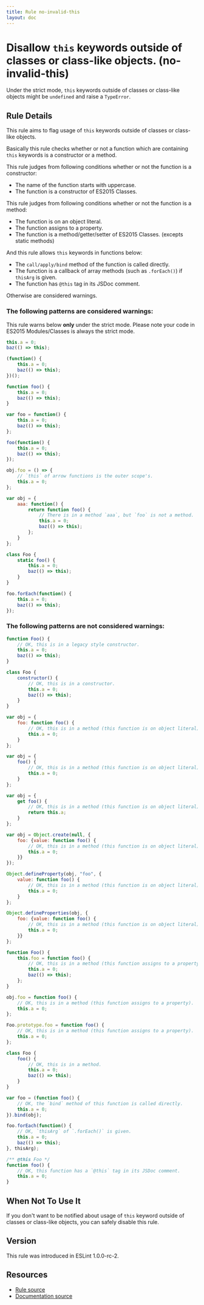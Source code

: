 ```yaml
---
title: Rule no-invalid-this
layout: doc
---
```

<!-- Note: No pull requests accepted for this file. See README.md in the root directory for details. -->
# Disallow `this` keywords outside of classes or class-like objects. (no-invalid-this)

Under the strict mode, `this` keywords outside of classes or class-like objects might be `undefined` and raise a `TypeError`.

## Rule Details

This rule aims to flag usage of `this` keywords outside of classes or class-like objects.

Basically this rule checks whether or not a function which are containing `this` keywords is a constructor or a method.

This rule judges from following conditions whether or not the function is a constructor:

* The name of the function starts with uppercase.
* The function is a constructor of ES2015 Classes.

This rule judges from following conditions whether or not the function is a method:

* The function is on an object literal.
* The function assigns to a property.
* The function is a method/getter/setter of ES2015 Classes. (excepts static methods)

And this rule allows `this` keywords in functions below:

* The `call/apply/bind` method of the function is called directly.
* The function is a callback of array methods (such as `.forEach()`) if `thisArg` is given.
* The function has `@this` tag in its JSDoc comment.

Otherwise are considered warnings.

### The following patterns are considered warnings:

This rule warns below **only** under the strict mode.
Please note your code in ES2015 Modules/Classes is always the strict mode.

```js
this.a = 0;
baz(() => this);
```

```js
(function() {
    this.a = 0;
    baz(() => this);
})();
```

```js
function foo() {
    this.a = 0;
    baz(() => this);
}
```

```js
var foo = function() {
    this.a = 0;
    baz(() => this);
};
```

```js
foo(function() {
    this.a = 0;
    baz(() => this);
});
```

```js
obj.foo = () => {
    // `this` of arrow functions is the outer scope's.
    this.a = 0;
};
```

```js
var obj = {
    aaa: function() {
        return function foo() {
            // There is in a method `aaa`, but `foo` is not a method.
            this.a = 0;
            baz(() => this);
        };
    }
};
```

```js
class Foo {
    static foo() {
        this.a = 0;
        baz(() => this);
    }
}
```

```js
foo.forEach(function() {
    this.a = 0;
    baz(() => this);
});
```

### The following patterns are not considered warnings:

```js
function Foo() {
    // OK, this is in a legacy style constructor.
    this.a = 0;
    baz(() => this);
}
```

```js
class Foo {
    constructor() {
        // OK, this is in a constructor.
        this.a = 0;
        baz(() => this);
    }
}
```

```js
var obj = {
    foo: function foo() {
        // OK, this is in a method (this function is on object literal).
        this.a = 0;
    }
};
```

```js
var obj = {
    foo() {
        // OK, this is in a method (this function is on object literal).
        this.a = 0;
    }
};
```

```js
var obj = {
    get foo() {
        // OK, this is in a method (this function is on object literal).
        return this.a;
    }
};
```

```js
var obj = Object.create(null, {
    foo: {value: function foo() {
        // OK, this is in a method (this function is on object literal).
        this.a = 0;
    }}
});
```

```js
Object.defineProperty(obj, "foo", {
    value: function foo() {
        // OK, this is in a method (this function is on object literal).
        this.a = 0;
    }
};
```

```js
Object.defineProperties(obj, {
    foo: {value: function foo() {
        // OK, this is in a method (this function is on object literal).
        this.a = 0;
    }}
};
```

```js
function Foo() {
    this.foo = function foo() {
        // OK, this is in a method (this function assigns to a property).
        this.a = 0;
        baz(() => this);
    };
}
```

```js
obj.foo = function foo() {
    // OK, this is in a method (this function assigns to a property).
    this.a = 0;
};
```

```js
Foo.prototype.foo = function foo() {
    // OK, this is in a method (this function assigns to a property).
    this.a = 0;
};
```

```js
class Foo {
    foo() {
        // OK, this is in a method.
        this.a = 0;
        baz(() => this);
    }
}
```

```js
var foo = (function foo() {
    // OK, the `bind` method of this function is called directly.
    this.a = 0;
}).bind(obj);
```

```js
foo.forEach(function() {
    // OK, `thisArg` of `.forEach()` is given.
    this.a = 0;
    baz(() => this);
}, thisArg);
```

```js
/** @this Foo */
function foo() {
    // OK, this function has a `@this` tag in its JSDoc comment.
    this.a = 0;
}
```

## When Not To Use It

If you don't want to be notified about usage of `this` keyword outside of classes or class-like objects, you can safely disable this rule.

## Version

This rule was introduced in ESLint 1.0.0-rc-2.

## Resources

* [Rule source](https://github.com/eslint/eslint/tree/master/lib/rules/no-invalid-this.js)
* [Documentation source](https://github.com/eslint/eslint/tree/master/docs/rules/no-invalid-this.md)
